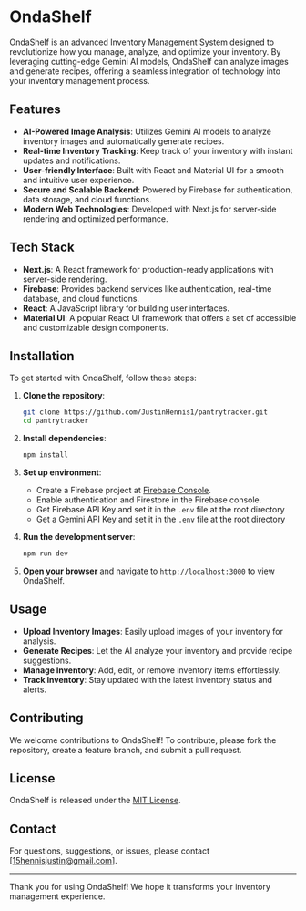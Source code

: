 # OndaShelf

OndaShelf is an advanced Inventory Management System designed to revolutionize how you manage, analyze, and optimize your inventory. By leveraging cutting-edge Gemini AI models, OndaShelf can analyze images and generate recipes, offering a seamless integration of technology into your inventory management process.

## Features

- **AI-Powered Image Analysis**: Utilizes Gemini AI models to analyze inventory images and automatically generate recipes.
- **Real-time Inventory Tracking**: Keep track of your inventory with instant updates and notifications.
- **User-friendly Interface**: Built with React and Material UI for a smooth and intuitive user experience.
- **Secure and Scalable Backend**: Powered by Firebase for authentication, data storage, and cloud functions.
- **Modern Web Technologies**: Developed with Next.js for server-side rendering and optimized performance.

## Tech Stack

- **Next.js**: A React framework for production-ready applications with server-side rendering.
- **Firebase**: Provides backend services like authentication, real-time database, and cloud functions.
- **React**: A JavaScript library for building user interfaces.
- **Material UI**: A popular React UI framework that offers a set of accessible and customizable design components.

## Installation

To get started with OndaShelf, follow these steps:

1. **Clone the repository**:
    ```bash
    git clone https://github.com/JustinHennis1/pantrytracker.git
    cd pantrytracker
    ```

2. **Install dependencies**:
    ```bash
    npm install
    ```

3. **Set up environment**:
    - Create a Firebase project at [Firebase Console](https://console.firebase.google.com/).
    - Enable authentication and Firestore in the Firebase console.
    - Get Firebase API Key and set it in the `.env` file at the root directory
    - Get a Gemini API Key and set it in the `.env` file at the root directory

4. **Run the development server**:
    ```bash
    npm run dev
    ```

5. **Open your browser** and navigate to `http://localhost:3000` to view OndaShelf.

## Usage

- **Upload Inventory Images**: Easily upload images of your inventory for analysis.
- **Generate Recipes**: Let the AI analyze your inventory and provide recipe suggestions.
- **Manage Inventory**: Add, edit, or remove inventory items effortlessly.
- **Track Inventory**: Stay updated with the latest inventory status and alerts.

## Contributing

We welcome contributions to OndaShelf! To contribute, please fork the repository, create a feature branch, and submit a pull request.

## License

OndaShelf is released under the [MIT License](LICENSE).

## Contact

For questions, suggestions, or issues, please contact [15hennisjustin@gmail.com].

---

Thank you for using OndaShelf! We hope it transforms your inventory management experience.
